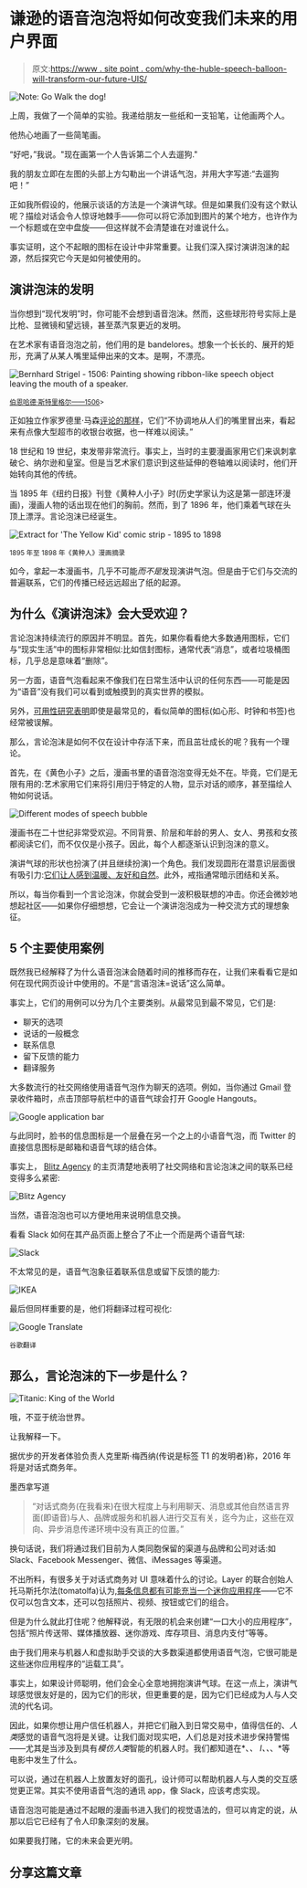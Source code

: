 # 谦逊的语音泡泡将如何改变我们未来的用户界面

> 原文:[https://www . site point . com/why-the-huble-speech-balloon-will-transform-our-future-UIS/](https://www.sitepoint.com/why-the-humble-speech-balloon-will-transform-our-future-uis/)

![Note: Go Walk the dog!](../Images/3b1ce8ebbd9c909c317dcce99e03d63d.png)

上周，我做了一个简单的实验。我递给朋友一些纸和一支铅笔，让他画两个人。

他热心地画了一些简笔画。

“好吧，”我说。"现在画第一个人告诉第二个人去遛狗."

我的朋友立即在左图的头部上方勾勒出一个讲话气泡，并用大字写道:“去遛狗吧！”

正如我所假设的，他展示谈话的方法是一个演讲气球。但是如果我们没有这个默认呢？描绘对话会令人惊讶地棘手——你可以将它添加到图片的某个地方，也许作为一个标题或在空中盘旋——但这样就不会清楚谁在对谁说什么。

事实证明，这个不起眼的图标在设计中非常重要。让我们深入探讨演讲泡沫的起源，然后探究它今天是如何被使用的。

## 演讲泡沫的发明

当你想到“现代发明”时，你可能不会想到语音泡沫。然而，这些球形符号实际上是比枪、显微镜和望远镜，甚至蒸汽泵更近的发明。

在艺术家有语音泡泡之前，他们用的是 bandelores。想象一个长长的、展开的矩形，充满了从某人嘴里延伸出来的文本。是啊，不漂亮。

![Bernhard Strigel - 1506: Painting showing ribbon-like speech object leaving the mouth of a speaker.](../Images/cd8be23c1f654cf94943ee7fb87983f7.png)

<small>[伯恩哈德·斯特里格尔——1506](https://en.wikipedia.org/wiki/Bernhard_Strige)></small>

正如独立作家罗德里·马森[评论的那样](http://www.independent.co.uk/arts-entertainment/books/features/interesting-object-the-speech-balloon-8967847.html)，它们“不协调地从人们的嘴里冒出来，看起来有点像大型超市的收银台收据，也一样难以阅读。”

18 世纪和 19 世纪，束发带非常流行。事实上，当时的主要漫画家用它们来讽刺拿破仑、纳尔逊和皇室。但是当艺术家们意识到这些延伸的卷轴难以阅读时，他们开始转向其他的传统。

当 1895 年《纽约日报》刊登《黄种人小子》时(历史学家认为这是第一部连环漫画)，漫画人物的话出现在他们的胸前。然而，到了 1896 年，他们乘着气球在头顶上漂浮。言论泡沫已经诞生。

![Extract for 'The Yellow Kid' comic strip - 1895 to 1898](../Images/bdade2ab6d67c0df83abf3d54223001b.png)

<small>1895 年至 1898 年《黄种人》漫画摘录</small>

如今，拿起一本漫画书，几乎不可能*而不是*发现演讲气泡。但是由于它们与交流的普遍联系，它们的传播已经远远超出了纸的起源。

## 为什么《演讲泡沫》会大受欢迎？

言论泡沫持续流行的原因并不明显。首先，如果你看看绝大多数通用图标，它们与“现实生活”中的图标非常相似:比如信封图标，通常代表“消息”，或者垃圾桶图标，几乎总是意味着“删除”。

另一方面，语音气泡看起来不像我们在日常生活中认识的任何东西——可能是因为“语音”没有我们可以看到或触摸到的真实世界的模拟。

另外，[可用性研究表明](https://www.nngroup.com/articles/icon-usability/)即使是最常见的，看似简单的图标(如心形、时钟和书签)也经常被误解。

那么，言论泡沫是如何不仅在设计中存活下来，而且茁壮成长的呢？我有一个理论。

首先，在《黄色小子》之后，漫画书里的语音泡泡变得无处不在。毕竟，它们是无限有用的:艺术家用它们来将引用归于特定的人物，显示对话的顺序，甚至描绘人物如何说话。

![Different modes of speech bubble](../Images/df73d3b3105af7e3c54efe16025f43a9.png)

漫画书在二十世纪非常受欢迎。不同背景、阶层和年龄的男人、女人、男孩和女孩都阅读它们，而不仅仅是小孩子。因此，每个人都逐渐认识到泡沫的意义。

演讲气球的形状也扮演了(并且继续扮演)一个角色。我们发现圆形在潜意识层面很有吸引力:[它们让人感到温暖、友好和自然](http://www.creativebloq.com/logo-design/psychology-logo-shapes-8133918)。此外，戒指通常暗示团结和关系。

所以，每当你看到一个言论泡沫，你就会受到一波积极联想的冲击。你还会微妙地想起社区——如果你仔细想想，它会让一个演讲泡泡成为一种交流方式的理想象征。

## 5 个主要使用案例

既然我已经解释了为什么语音泡沫会随着时间的推移而存在，让我们来看看它是如何在现代网页设计中使用的。不是“言语泡沫=说话”这么简单。

事实上，它们的用例可以分为几个主要类别。从最常见到最不常见，它们是:

*   聊天的选项
*   说话的一般概念
*   联系信息
*   留下反馈的能力
*   翻译服务

大多数流行的社交网络使用语音气泡作为聊天的选项。例如，当你通过 Gmail 登录收件箱时，点击顶部导航栏中的语音气球会打开 Google Hangouts。

![Google application bar](../Images/1ddafffaf90b73343e5556d169d39e1e.png)

与此同时，脸书的信息图标是一个层叠在另一个之上的小语音气泡，而 Twitter 的直接信息图标是邮箱和语音气球的结合体。

事实上， [Blitz Agency](http://www.blitzagency.com/) 的主页清楚地表明了社交网络和言论泡沫之间的联系已经变得多么紧密:

![Blitz Agency](../Images/d92ed5d126f9b8c6264b4f645a5945f4.png)

当然，语音泡泡也可以方便地用来说明信息交换。

看看 Slack 如何在其产品页面上整合了不止一个而是两个语音气球:

![Slack](../Images/90f7dabfca2d5288a8bb3c99f0360bba.png)

不太常见的是，语音气泡象征着联系信息或留下反馈的能力:

![IKEA](../Images/b4c5ed4f5da55ee73f23fa710bdab9ef.png)

最后但同样重要的是，他们将翻译过程可视化:

![Google Translate](../Images/1eac3f1cad5517b655e2194a13e87c54.png)

<small>谷歌翻译</small>

## 那么，言论泡沫的下一步是什么？

![Titanic: King of the World](../Images/b10d44a83ce397eded4ed8fb4ae59763.png)

哦，不亚于统治世界。

让我解释一下。

据优步的开发者体验负责人克里斯·梅西纳(传说是标签 T1 的发明者)称，2016 年将是对话式商务年。

墨西拿写道

> “对话式商务(在我看来)在很大程度上与利用聊天、消息或其他自然语言界面(即语音)与人、品牌或服务和机器人进行交互有关，迄今为止，这些在双向、异步消息传递环境中没有真正的位置。”

换句话说，我们将通过我们目前为人类同胞保留的渠道与品牌和公司对话:如 Slack、Facebook Messenger、微信、iMessages 等渠道。

不出所料，有很多关于对话式商务对 UI 意味着什么的讨论。Layer 的联合创始人托马斯托尔法(tomatolfa)认为,[每条信息都有可能充当一个迷你应用程序](https://medium.com/the-layer/the-future-of-conversational-ui-belongs-to-hybrid-interfaces-8a228de0bdb5#.vc3dgo3zw)——它不仅可以包含文本，还可以包括照片、视频、按钮或它们的组合。

但是为什么就此打住呢？他解释说，有无限的机会来创建“一口大小的应用程序”，包括“照片传送带、媒体播放器、迷你游戏、库存项目、消息内支付”等等。

由于我们用来与机器人和虚拟助手交谈的大多数渠道都使用语音气泡，它很可能是这些迷你应用程序的“运载工具”。

事实上，如果设计师聪明，他们会全心全意地拥抱演讲气球。在这一点上，演讲气球感觉很友好是的，因为它们的形状，但更重要的是，因为它们已经成为人与人交流的代名词。

因此，如果你想让用户信任机器人，并把它们融入到日常交易中，值得信任的、*人类*感觉的语音气泡将是关键。让我们面对现实吧，人们总是对技术进步保持警惕——尤其是当涉及到具有*模仿人类*智能的机器人时。我们都知道在*、*、 *I、*、*、*等电影中发生了什么。

可以说，通过在机器人上放置友好的面孔，设计师可以帮助机器人与人类的交互感觉更正常。其实不使用语音气泡的通讯 app，像 Slack，应该考虑实现。

语音泡泡可能是通过不起眼的漫画书进入我们的视觉语法的，但可以肯定的说，从那以后它已经有了令人印象深刻的发展。

如果要我打赌，它的未来会更光明。

## 分享这篇文章